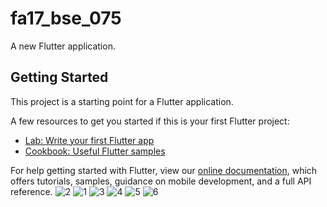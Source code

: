 # fa17_bse_075

A new Flutter application.

## Getting Started

This project is a starting point for a Flutter application.

A few resources to get you started if this is your first Flutter project:

- [Lab: Write your first Flutter app](https://flutter.dev/docs/get-started/codelab)
- [Cookbook: Useful Flutter samples](https://flutter.dev/docs/cookbook)

For help getting started with Flutter, view our
[online documentation](https://flutter.dev/docs), which offers tutorials,
samples, guidance on mobile development, and a full API reference.
![2](https://user-images.githubusercontent.com/58477980/101244249-1aee2900-3727-11eb-806a-b688c4ae86cb.PNG)
![1](https://user-images.githubusercontent.com/58477980/101244250-1cb7ec80-3727-11eb-94b1-2fbd75d4f2b0.PNG)
![3](https://user-images.githubusercontent.com/58477980/101244253-1f1a4680-3727-11eb-821f-eb76091657e1.PNG)
![4](https://user-images.githubusercontent.com/58477980/101244254-1fb2dd00-3727-11eb-9f14-0df65ff5f4f6.PNG)
![5](https://user-images.githubusercontent.com/58477980/101245752-da93a880-3730-11eb-9394-c89502d80d6d.PNG)
![6](https://user-images.githubusercontent.com/58477980/101259541-16d40280-374b-11eb-96b6-43018d164635.PNG)
